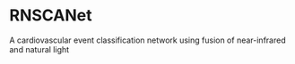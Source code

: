 # RNSCANet
A cardiovascular event classification network using fusion of near-infrared and natural light
